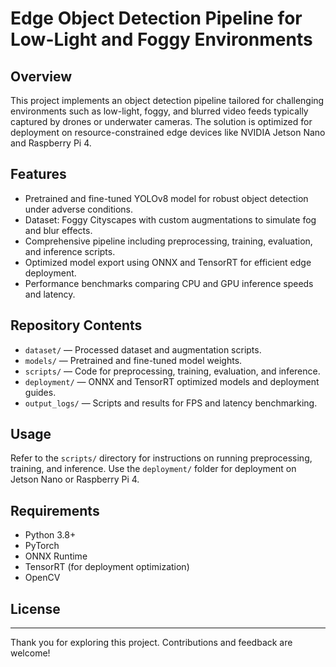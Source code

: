 # Edge Object Detection Pipeline for Low-Light and Foggy Environments

## Overview
This project implements an object detection pipeline tailored for challenging environments such as low-light, foggy, and blurred video feeds typically captured by drones or underwater cameras. The solution is optimized for deployment on resource-constrained edge devices like NVIDIA Jetson Nano and Raspberry Pi 4.

## Features
- Pretrained and fine-tuned YOLOv8 model for robust object detection under adverse conditions.
- Dataset: Foggy Cityscapes with custom augmentations to simulate fog and blur effects.
- Comprehensive pipeline including preprocessing, training, evaluation, and inference scripts.
- Optimized model export using ONNX and TensorRT for efficient edge deployment.
- Performance benchmarks comparing CPU and GPU inference speeds and latency.

## Repository Contents
- `dataset/` — Processed dataset and augmentation scripts.
- `models/` — Pretrained and fine-tuned model weights.
- `scripts/` — Code for preprocessing, training, evaluation, and inference.
- `deployment/` — ONNX and TensorRT optimized models and deployment guides.
- `output_logs/` — Scripts and results for FPS and latency benchmarking.

## Usage
Refer to the `scripts/` directory for instructions on running preprocessing, training, and inference. Use the `deployment/` folder for deployment on Jetson Nano or Raspberry Pi 4.

## Requirements
- Python 3.8+
- PyTorch
- ONNX Runtime
- TensorRT (for deployment optimization)
- OpenCV

## License

---

Thank you for exploring this project. Contributions and feedback are welcome!
